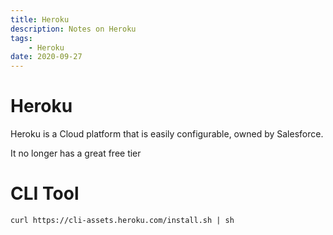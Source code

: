 ```yaml
---
title: Heroku
description: Notes on Heroku
tags: 
    - Heroku
date: 2020-09-27
---
```


# Heroku


Heroku is a Cloud platform that is easily configurable, owned by Salesforce.

It no longer has a great free tier

# CLI Tool

`curl https://cli-assets.heroku.com/install.sh | sh`